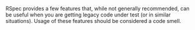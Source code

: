 RSpec provides a few features that, while not generally recommended, can be useful when
you are getting legacy code under test (or in similar situations). Usage of these features
should be considered a code smell.

